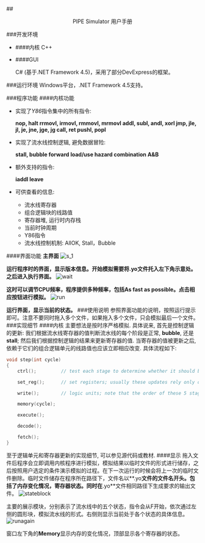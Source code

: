 ##<center>PIPE Simulator 用户手册</center>

###开发环境
- ####内核
	C++

- ####GUI

	C# (基于.NET Framework 4.5)，采用了部分DevExpress的框架。

###运行环境
Windows平台，.NET Framework 4.5支持。

###程序功能
####内核功能

- 实现了*Y86*指令集中的所有指令:

	**nop, halt
	rrmovl, irmovl, rmmovl, mrmovl
	addl, subl, andl, xorl
	jmp, jle, jl, je, jne, jge, jg
	call, ret
	pushl, popl**

- 实现了流水线控制逻辑, 避免数据冒险:

	**stall, bubble
	forward
	load/use hazard
	combination A&B**

- 额外支持的指令:

	**iaddl
	leave**

- 可供查看的信息:

	- 流水线寄存器
	- 组合逻辑块的线路值
	- 寄存器堆, 运行时内存栈
	- 当前时钟周期
	- Y86指令
	- 流水线控制机制: AllOK, Stall，Bubble

####界面功能
**主界面**
![s_1](./doc/IMG/s_1.png)

**运行程序时的界面，显示版本信息。开始模拟需要将.yo文件托入左下角示意处。之后进入执行界面。**
![wait](./doc/IMG/wait.png)

**这时可以调节CPU频率，程序提供多种频率，包括As fast as possible。点击相应按钮进行模拟。**
![run](./doc/IMG/run.png)

**运行界面，显示当前的状态。**
###使用说明
参照界面功能的说明，按照运行提示即可。注意不要同时拖入多个文件，如果拖入多个文件，只会模拟最后一个文件。
###实现细节
####内核
主要想法是按时序严格模拟. 具体说来, 首先是控制逻辑的更新: 我们根据流水线寄存器的值判断流水线的每个阶段是正常, **bubble**, 还是**stall**; 然后我们根据控制逻辑的结果来更新寄存器的值. 当寄存器的值被更新之后, 依赖于它们的组合逻辑单元的线路值也应该立即相应改变. 具体流程如下:
```cpp
void step(int cycle)
{
    ctrl();         // test each stage to determine whether it should be AOK, STA or BUB

    set_reg();      // set registers; usually these updates rely only on values obtained by logic units, but it is sometimes dependent on current state of that stage, when there are bubbles or stallings needed

    write();        // logic units; note that the order of these 5 stages are not arbitraty; it won't be a problem in curcuit, but it requires some care when we can only implement them in a linear manner

    memory(cycle);

    execute();

    decode();

    fetch();
}
```
至于逻辑单元和寄存器更新的实现细节, 可以参见源代码或教材.
####显示
拖入文件后程序会立即调用内核程序进行模拟，模拟结果以临时文件的形式进行储存，之后按照用户选定的条件演示模拟的过程。在下一次运行的时候会将上一次的临时文件删除。临时文件储存在程序所在路径下，文件名以**.yo**文件的文件名开头。包括了内存变化情况，寄存器状态。同时在**.yo**文件相同路径下生成要求的输出文件。
![stateblock](./doc/IMG/stateblock.png)

主要的展示模块，分别表示了流水线中的五个状态，指令会从F开始，依次通过左侧的圆形块，模拟流水线的形式。右侧则显示当前处于各个状态的具体信息。
![runagain](./doc/IMG/run.png)

窗口左下角的**Memory**显示内存的变化情况，顶部显示各个寄存器的状态。